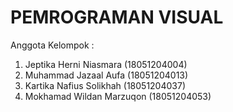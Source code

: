 # PEMROGRAMAN VISUAL

Anggota Kelompok :

1. Jeptika Herni Niasmara   (18051204004)
2. Muhammad Jazaal Aufa     (18051204013)
3. Kartika Nafius Solikhah  (18051204037)
4. Mokhamad Wildan Marzuqon (18051204053)
